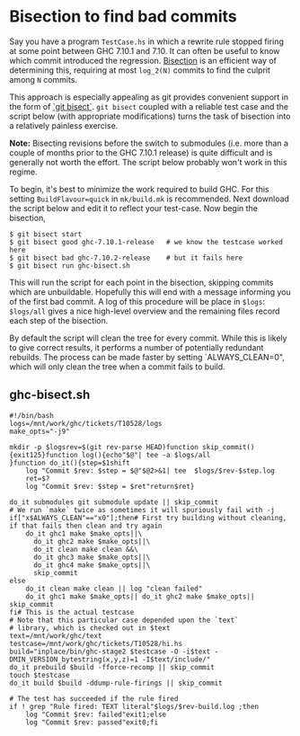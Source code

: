 # Bisection to find bad commits


Say you have a program `TestCase.hs` in which a rewrite rule stopped firing at some point between GHC 7.10.1 and 7.10. It can often be useful to know which commit introduced the regression. [ Bisection](https://en.wikipedia.org/wiki/Bisection_%28software_engineering%29) is an efficient way of determining this, requiring at most `log_2(N)` commits to find the culprit among `N` commits.


This approach is especially appealing as git provides convenient support in the form of [ \`git bisect\`](https://www.kernel.org/pub/software/scm/git/docs/git-bisect.html). `git bisect` coupled with a reliable test case and the script below (with appropriate modifications) turns the task of bisection into a relatively painless exercise.

**Note:** Bisecting revisions before the switch to submodules (i.e. more than a couple of months prior to the GHC 7.10.1 release) is quite difficult and is generally not worth the effort. The script below probably won't work in this regime.


To begin, it's best to minimize the work required to build GHC. For this setting `BuildFlavour=quick` in `mk/build.mk` is recommended. Next download the script below and edit it to reflect your test-case. Now begin the bisection,

```
$ git bisect start
$ git bisect good ghc-7.10.1-release   # we know the testcase worked here
$ git bisect bad ghc-7.10.2-release    # but it fails here
$ git bisect run ghc-bisect.sh
```


This will run the script for each point in the bisection, skipping commits which are unbuildable. Hopefully this will end with a message informing you of the first bad commit. A log of this procedure will be place in `$logs`: `$logs/all` gives a nice high-level overview and the remaining files record each step of the bisection.


By default the script will clean the tree for every commit. While this is likely to give correct results, it performs a number of potentially redundant rebuilds. The process can be made faster by setting \`ALWAYS_CLEAN=0", which will only clean the tree when a commit fails to build.

## ghc-bisect.sh

```
#!/bin/bash
logs=/mnt/work/ghc/tickets/T10528/logs
make_opts="-j9"

mkdir -p $logsrev=$(git rev-parse HEAD)function skip_commit(){exit125}function log(){echo"$@"| tee -a $logs/all
}function do_it(){step=$1shift
    log "Commit $rev: $step = $@"$@2>&1| tee  $logs/$rev-$step.log
    ret=$?
    log "Commit $rev: $step = $ret"return$ret}

do_it submodules git submodule update || skip_commit
# We run `make` twice as sometimes it will spuriously fail with -j
if["x$ALWAYS_CLEAN"=="x0"];then# First try building without cleaning, if that fails then clean and try again
    do_it ghc1 make $make_opts||\
      do_it ghc2 make $make_opts||\
      do_it clean make clean &&\
      do_it ghc3 make $make_opts||\
      do_it ghc4 make $make_opts||\
      skip_commit
else
    do_it clean make clean || log "clean failed"
    do_it ghc1 make $make_opts|| do_it ghc2 make $make_opts|| skip_commit
fi# This is the actual testcase
# Note that this particular case depended upon the `text`
# library, which is checked out in $text
text=/mnt/work/ghc/text
testcase=/mnt/work/ghc/tickets/T10528/hi.hs
build="inplace/bin/ghc-stage2 $testcase -O -i$text -DMIN_VERSION_bytestring(x,y,z)=1 -I$text/include/"
do_it prebuild $build -fforce-recomp || skip_commit
touch $testcase
do_it build $build -ddump-rule-firings || skip_commit

# The test has succeeded if the rule fired 
if ! grep "Rule fired: TEXT literal"$logs/$rev-build.log ;then
    log "Commit $rev: failed"exit1;else
    log "Commit $rev: passed"exit0;fi
```